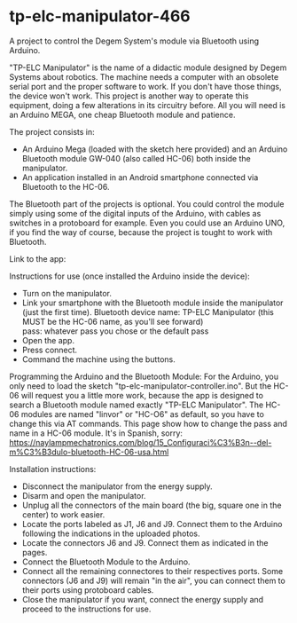 # tp-elc-manipulator-466
A project to control the Degem System's module via Bluetooth using Arduino.

"TP-ELC Manipulator" is the name of a didactic module designed by Degem Systems about robotics.
The machine needs a computer with an obsolete serial port and the proper software to work. If you don't have those things, the device won't work.
This project is another way to operate this equipment, doing a few alterations in its circuitry before. All you will need is an Arduino MEGA, one cheap Bluetooth module and patience.

The project consists in:
- An Arduino Mega (loaded with the sketch here provided) and an Arduino Bluetooth module GW-040 (also called HC-06) both inside the manipulator.
- An application installed in an Android smartphone connected via Bluetooth to the HC-06.

The Bluetooth part of the projects is optional. You could control the module simply using some of the digital inputs of the Arduino, with cables as switches in a protoboard for example. Even you could use an Arduino UNO, if you find the way of course, because the project is tought to work with Bluetooth.

Link to the app:


Instructions for use (once installed the Arduino inside the device):
- Turn on the manipulator.
- Link your smartphone with the Bluetooth module inside the manipulator (just the first time).
  Bluetooth device name: TP-ELC Manipulator (this MUST be the HC-06 name, as you'll see forward)      
  pass: whatever pass you chose or the default pass
- Open the app.
- Press connect.
- Command the machine using the buttons.

Programming the Arduino and the Bluetooth Module:
For the Arduino, you only need to load the sketch "tp-elc-manipulator-controller.ino". But the HC-06 will request you a little more work, because the app is designed to search a Bluetooth module named exactly "TP-ELC Manipulator". The HC-06 modules are named "linvor" or "HC-O6" as default, so you have to change this via AT commands.
This page show how to change the pass and name in a HC-06 module. It's in Spanish, sorry:
https://naylampmechatronics.com/blog/15_Configuraci%C3%B3n--del-m%C3%B3dulo-bluetooth-HC-06-usa.html

Installation instructions:
- Disconnect the manipulator from the energy supply.
- Disarm and open the manipulator.
- Unplug all the connectors of the main board (the big, square one in the center) to work easier.
- Locate the ports labeled as J1, J6 and J9. Connect them to the Arduino following the indications in the uploaded photos.
- Locate the connectors J6 and J9. Connect them as indicated in the pages.
- Connect the Bluetooth Module to the Arduino.
- Connect all the remaining connectores to their respectives ports. Some connectors (J6 and J9) will remain "in the air", you can connect them to their ports using protoboard cables.
- Close the manipulator if you want, connect the energy supply and proceed to the instructions for use.
